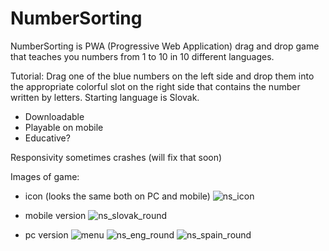 # NumberSorting

NumberSorting is PWA (Progressive Web Application) drag and drop game that teaches you numbers from 1 to 10 in 10 different languages.

Tutorial: 
Drag one of the blue numbers on the left side and drop them into the appropriate colorful slot on the right side that contains the number written by letters.
Starting language is Slovak.

- Downloadable
- Playable on mobile
- Educative? 

Responsivity sometimes crashes (will fix that soon)

Images of game:
- icon (looks the same both on PC and mobile)
![ns_icon](https://user-images.githubusercontent.com/79150859/159569225-a873e1ca-f2ec-43f6-b079-3d1673813c2b.png)

- mobile version
![ns_slovak_round](https://user-images.githubusercontent.com/79150859/159570415-6da59a20-3d2f-4b3b-b900-df9084031d6c.jpg)

- pc version
![menu](https://user-images.githubusercontent.com/79150859/159569680-af538b15-4660-4a28-9eeb-fc34ff179bc9.png)
![ns_eng_round](https://user-images.githubusercontent.com/79150859/159569250-242a5d08-88d8-4056-904d-1d432710909b.png)
![ns_spain_round](https://user-images.githubusercontent.com/79150859/159569256-c1e95e3e-bc9c-49c5-acdc-b1f64ba93539.png)


